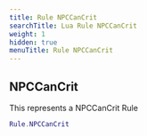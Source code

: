 ```yaml
---
title: Rule NPCCanCrit
searchTitle: Lua Rule NPCCanCrit
weight: 1
hidden: true
menuTitle: Rule NPCCanCrit
---
```

## NPCCanCrit

This represents a NPCCanCrit Rule
```lua
Rule.NPCCanCrit
```